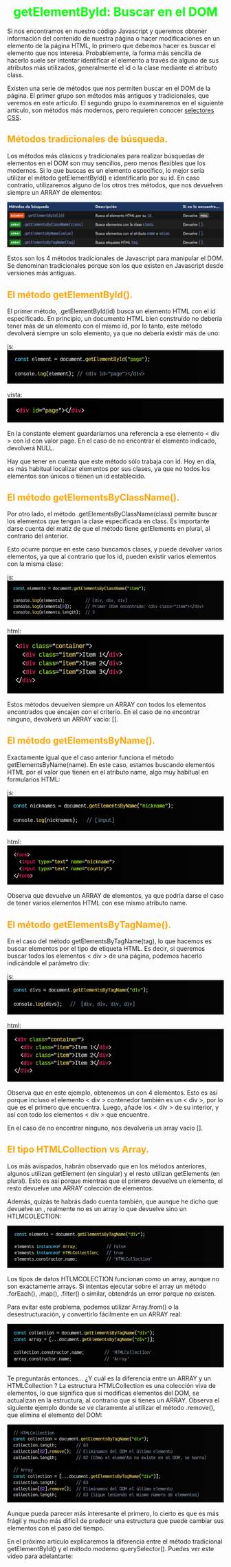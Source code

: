 # <span style="color:lime"><center>getElementById: Buscar en el DOM</center></span>

Si nos encontramos en nuestro código Javascript y queremos obtener información del contenido de nuestra página o hacer modificaciones en un elemento de la página HTML, lo primero que debemos hacer es buscar el elemento que nos interesa. Probablemente, la forma más sencilla de hacerlo suele ser intentar identificar el elemento a través de alguno de sus atributos más utilizados, generalmente el id o la clase mediante el atributo class.

Existen una serie de métodos que nos permiten buscar en el DOM de la página. El primer grupo son métodos más antiguos y tradicionales, que veremos en este artículo. El segundo grupo lo examinaremos en el siguiente artículo, son métodos más modernos, pero requieren conocer [selectores CSS](https://lenguajecss.com/css/selectores/selectores-basicos/).

## <span style="color:orange">Métodos tradicionales de búsqueda.</span>
Los métodos más clásicos y tradicionales para realizar búsquedas de elementos en el DOM son muy sencillos, pero menos flexibles que los modernos. Si lo que buscas es un elemento específico, lo mejor sería utilizar el método getElementById() e identificarlo por su id. En caso contrario, utilizaremos alguno de los otros tres métodos, que nos devuelven siempre un ARRAY de elementos:

![alt text](./imagenes-buscar-en-el-dom/image.png)

Estos son los 4 métodos tradicionales de Javascript para manipular el DOM. Se denominan tradicionales porque son los que existen en Javascript desde versiones más antiguas.

## <span style="color:orange">El método getElementById().</span>
El primer método, .getElementById(id) busca un elemento HTML con el id especificado. En principio, un documento HTML bien construído no debería tener más de un elemento con el mismo id, por lo tanto, este método devolverá siempre un solo elemento, ya que no debería existir más de uno:

js:
![alt text](./imagenes-buscar-en-el-dom/image-1.png)

vista:
![alt text](./imagenes-buscar-en-el-dom/image-2.png)

En la constante element guardaríamos una referencia a ese elemento < div > con id con valor page. En el caso de no encontrar el elemento indicado, devolverá NULL.

Hay que tener en cuenta que este método sólo trabaja con id. Hoy en día, es más habitual localizar elementos por sus clases, ya que no todos los elementos son únicos o tienen un id establecido.

## <span style="color:orange">El método getElementsByClassName().</span>
Por otro lado, el método .getElementsByClassName(class) permite buscar los elementos que tengan la clase especificada en class. Es importante darse cuenta del matiz de que el método tiene getElements en plural, al contrario del anterior.

Esto ocurre porque en este caso buscamos clases, y puede devolver varios elementos, ya que al contrario que los id, pueden existir varios elementos con la misma clase:

js:
![alt text](./imagenes-buscar-en-el-dom/image-3.png)

html:
![alt text](./imagenes-buscar-en-el-dom/image-4.png)

Estos métodos devuelven siempre un ARRAY con todos los elementos encontrados que encajen con el criterio. En el caso de no encontrar ninguno, devolverá un ARRAY vacío: [].

## <span style="color:orange">El método getElementsByName().</span>
Exactamente igual que el caso anterior funciona el método getElementsByName(name). En este caso, estamos buscando elementos HTML por el valor que tienen en el atributo name, algo muy habitual en formularios HTML:

js:
![alt text](./imagenes-buscar-en-el-dom/image-5.png)

html:
![alt text](./imagenes-buscar-en-el-dom/image-6.png)

Observa que devuelve un ARRAY de elementos, ya que podría darse el caso de tener varios elementos HTML con ese mismo atributo name.

## <span style="color:orange">El método getElementsByTagName().</span>
En el caso del método getElementsByTagName(tag), lo que hacemos es buscar elementos por el tipo de etiqueta HTML. Es decir, si queremos buscar todos los elementos < div > de una página, podemos hacerlo indicándole el parámetro div:

js:
![alt text](./imagenes-buscar-en-el-dom/image-7.png)

html:
![alt text](./imagenes-buscar-en-el-dom/image-8.png)

Observa que en este ejemplo, obtenemos un con 4 elementos. Esto es así porque incluso el elemento < div > contenedor también es un < div >, por lo que es el primero que encuentra. Luego, añade los < div > de su interior, y así con todo los elementos < div > que encuentre.

En el caso de no encontrar ninguno, nos devolvería un array vacío [].

## <span style="color:orange">El tipo HTMLCollection vs Array.</span>
Los más avispados, habrán observado que en los métodos anteriores, algunos utilizan getElement (en singular) y el resto utilizan getElements (en plural). Esto es así porque mientras que el primero devuelve un elemento, el resto devuelve una ARRAY colección de elementos.

Además, quizás te habrás dado cuenta también, que aunque he dicho que devuelve un , realmente no es un array lo que devuelve sino un HTLMCOLECTION:

![alt text](./imagenes-buscar-en-el-dom/image-9.png)

Los tipos de datos HTLMCOLECTION funcionan como un array, aunque no son exactamente arrays. Si intentas ejecutar sobre el array un método .forEach(), .map(), .filter() o similar, obtendrás un error porque no existen.

Para evitar este problema, podemos utilizar Array.from() o la desestructuración, y convertirlo fácilmente en un ARRAY real:

![alt text](./imagenes-buscar-en-el-dom/image-10.png)

Te preguntarás entonces... ¿Y cuál es la diferencia entre un ARRAY y un HTMLCollection ? La estructura HTMLCollection es una colección viva de elementos, lo que significa que si modificas elementos del DOM, se actualizan en la estructura, al contrario que si tienes un ARRAY. Observa el siguiente ejemplo donde se ve claramente al utilizar el método .remove(), que elimina el elemento del DOM:

![alt text](./imagenes-buscar-en-el-dom/image-11.png)

Aunque pueda parecer más interesante el primero, lo cierto es que es más frágil y mucho más difícil de predecir una estructura que puede cambiar sus elementos con el paso del tiempo.

En el próximo artículo explicaremos la diferencia entre el método tradicional getElementById() y el método moderno querySelector(). Puedes ver este video para adelantarte:


